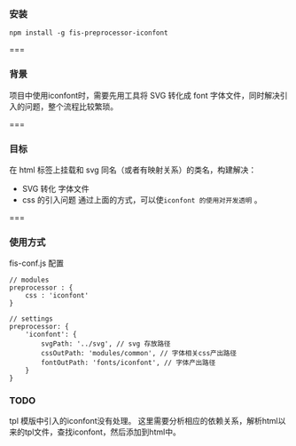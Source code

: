 ### 安装
```
npm install -g fis-preprocessor-iconfont
```

=== 
### 背景

项目中使用iconfont时，需要先用工具将 SVG 转化成 font 字体文件，同时解决引入的问题，整个流程比较繁琐。

=== 
### 目标
在 html 标签上挂载和 svg 同名（或者有映射关系）的类名，构建解决：
+ SVG 转化 字体文件
+ css 的引入问题
通过上面的方式，可以使`iconfont 的使用对开发透明` 。

===
### 使用方式
fis-conf.js 配置
```
// modules
preprocessor : {
    css : 'iconfont'
}

// settings
preprocessor: {
    'iconfont': {
        svgPath: '../svg', // svg 存放路径
        cssOutPath: 'modules/common', // 字体相关css产出路径
        fontOutPath: 'fonts/iconfont', // 字体产出路径
    }
}
```

### TODO
tpl 模版中引入的iconfont没有处理。
这里需要分析相应的依赖关系，解析html以来的tpl文件，查找iconfont，然后添加到html中。

